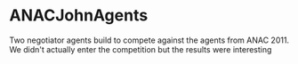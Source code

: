 ANACJohnAgents
==============

Two negotiator agents build to compete against the agents from ANAC 2011.
We didn't actually enter the competition but the results were interesting
